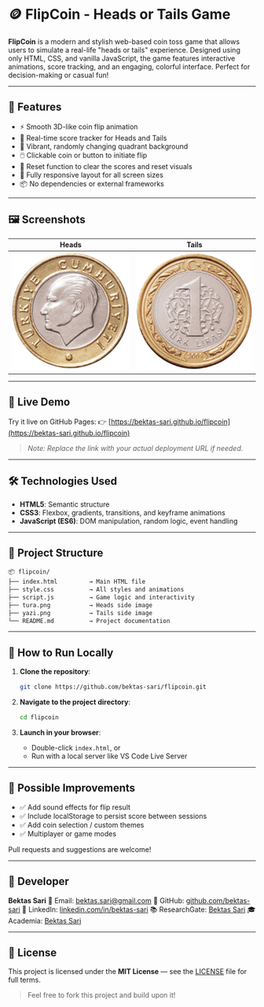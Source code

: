 # 🪙 FlipCoin - Heads or Tails Game

**FlipCoin** is a modern and stylish web-based coin toss game that allows users to simulate a real-life "heads or tails" experience. Designed using only HTML, CSS, and vanilla JavaScript, the game features interactive animations, score tracking, and an engaging, colorful interface. Perfect for decision-making or casual fun!

---

## 🎯 Features

* ⚡ Smooth 3D-like coin flip animation
* 🧮 Real-time score tracker for Heads and Tails
* 🎨 Vibrant, randomly changing quadrant background
* 🖱️ Clickable coin or button to initiate flip
* 🔄 Reset function to clear the scores and reset visuals
* 📱 Fully responsive layout for all screen sizes
* 📦 No dependencies or external frameworks

---

## 🖼️ Screenshots

| Heads                | Tails                |
| -------------------- | -------------------- |
| ![Heads](./tura.png) | ![Tails](./yazi.png) |

---

## 🚀 Live Demo

Try it live on GitHub Pages:
👉 [https://bektas-sari.github.io/flipcoin](https://bektas-sari.github.io/flipcoin)

> *Note: Replace the link with your actual deployment URL if needed.*

---

## 🛠️ Technologies Used

* **HTML5**: Semantic structure
* **CSS3**: Flexbox, gradients, transitions, and keyframe animations
* **JavaScript (ES6)**: DOM manipulation, random logic, event handling

---

## 📁 Project Structure

```
📦 flipcoin/
├── index.html         → Main HTML file
├── style.css          → All styles and animations
├── script.js          → Game logic and interactivity
├── tura.png           → Heads side image
├── yazi.png           → Tails side image
└── README.md          → Project documentation
```

---

## 🧪 How to Run Locally

1. **Clone the repository**:

   ```bash
   git clone https://github.com/bektas-sari/flipcoin.git
   ```
2. **Navigate to the project directory**:

   ```bash
   cd flipcoin
   ```
3. **Launch in your browser**:

   * Double-click `index.html`, or
   * Run with a local server like VS Code Live Server

---

## 📌 Possible Improvements

* ✅ Add sound effects for flip result
* ✅ Include localStorage to persist score between sessions
* ✅ Add coin selection / custom themes
* ✅ Multiplayer or game modes

Pull requests and suggestions are welcome!

---

## 👤 Developer

**Bektas Sari**
📧 Email: [bektas.sari@gmail.com](mailto:bektas.sari@gmail.com)
🐙 GitHub: [github.com/bektas-sari](https://github.com/bektas-sari)
🔗 LinkedIn: [linkedin.com/in/bektas-sari](https://www.linkedin.com/in/bektas-sari)
📚 ResearchGate: [Bektas Sari](https://www.researchgate.net/profile/Bektas-Sari-3)
🎓 Academia: [Bektas Sari](https://independent.academia.edu/bektassari)

---

## 📄 License

This project is licensed under the **MIT License** — see the [LICENSE](LICENSE) file for full terms.

> Feel free to fork this project and build upon it!
